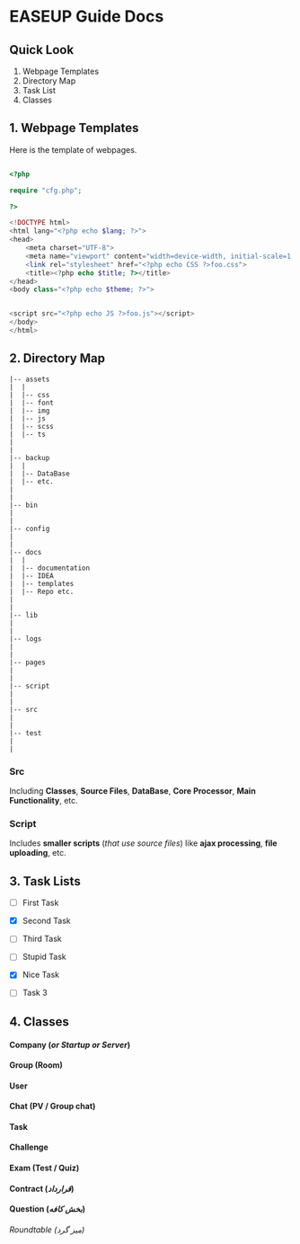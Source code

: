 # EASEUP Guide Docs


## Quick Look
1. Webpage Templates
2. Directory Map
3. Task List
4. Classes


## 1. Webpage Templates
Here is the template of webpages.
```php

<?php 

require "cfg.php";

?>

<!DOCTYPE html>
<html lang="<?php echo $lang; ?>">
<head>
    <meta charset="UTF-8">
    <meta name="viewport" content="width=device-width, initial-scale=1.0">
    <link rel="stylesheet" href="<?php echo CSS ?>foo.css">
    <title><?php echo $title; ?></title>
</head>
<body class="<?php echo $theme; ?>">


<script src="<?php echo JS ?>foo.js"></script>
</body>
</html>

```


## 2. Directory Map

```
|-- assets
|  |
|  |-- css
|  |-- font
|  |-- img
|  |-- js
|  |-- scss
|  |-- ts
|
|
|-- backup
|  |
|  |-- DataBase
|  |-- etc.
|
|
|-- bin
|  
| 
|-- config
|  
|  
|-- docs
|  |
|  |-- documentation
|  |-- IDEA
|  |-- templates
|  |-- Repo etc.
|
|
|-- lib
|
|
|-- logs
|
|
|-- pages
|
|
|-- script
|
|
|-- src
|
|
|-- test
|
|
```




### Src 
Including **Classes**, **Source Files**, **DataBase**, **Core Processor**, **Main Functionality**, etc.

### Script
Includes **smaller scripts** (*that use source files*) like **ajax processing**, **file uploading**, etc.


## 3. Task Lists
- [ ] First Task
- [x] Second Task
- [ ] Third Task
- [ ] Stupid Task
- [x] Nice Task
- [ ] Task 3


## 4. Classes

#### Company (_or Startup or Server_)
#### Group (Room)
<!-- #### Project -->
#### User
#### Chat (PV / Group chat)
#### Task
#### Challenge
#### Exam (Test / Quiz)
#### Contract (_قرارداد_)
#### Question (_بخش کافه_)
###### Roundtable (_میز گرد_)

